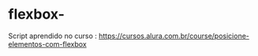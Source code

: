 # flexbox-
Script aprendido no curso : https://cursos.alura.com.br/course/posicione-elementos-com-flexbox

